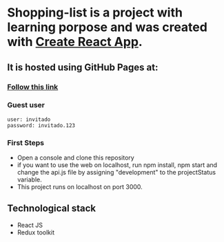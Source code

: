 # Shopping-list is a project with learning porpose and was created with [Create React App](https://github.com/lucesitaliss/shopping-list).

## It is hosted using GitHub Pages at:

### [Follow this link](https://lucesitaliss.github.io/shopping-list/)

### Guest user

    user: invitado
    password: invitado.123

### First Steps

- Open a console and clone this repository
- if you want to use the web on localhost, run npm install, npm start and change the api.js file by assigning "development" to the projectStatus variable.
- This project runs on localhost on port 3000.

## Technological stack

- React JS
- Redux toolkit

